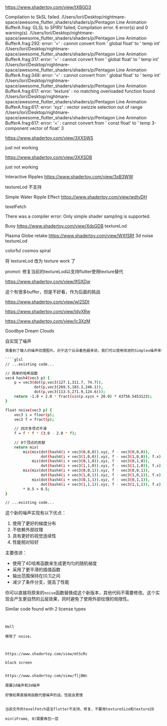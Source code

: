 https://www.shadertoy.com/view/tXBGD3

Compilation to SkSL failed.
/Users/lori/Desktop/nightmare-space/awesome_flutter_shaders/shaders/p/Pentagon Line Animation BufferA.frag: GLSL to SPIRV failed; Compilation error. 6 error(s) and 0 warning(s).
/Users/lori/Desktop/nightmare-space/awesome_flutter_shaders/shaders/p/Pentagon Line Animation BufferA.frag:292: error: '=' :  cannot convert from ' global float' to ' temp int'
/Users/lori/Desktop/nightmare-space/awesome_flutter_shaders/shaders/p/Pentagon Line Animation BufferA.frag:317: error: '=' :  cannot convert from ' global float' to ' temp int'
/Users/lori/Desktop/nightmare-space/awesome_flutter_shaders/shaders/p/Pentagon Line Animation BufferA.frag:348: error: '=' :  cannot convert from ' global float' to ' temp int'
/Users/lori/Desktop/nightmare-space/awesome_flutter_shaders/shaders/p/Pentagon Line Animation BufferA.frag:617: error: 'texture' : no matching overloaded function found
/Users/lori/Desktop/nightmare-space/awesome_flutter_shaders/shaders/p/Pentagon Line Animation BufferA.frag:617: error: 'xyz' : vector swizzle selection out of range
/Users/lori/Desktop/nightmare-space/awesome_flutter_shaders/shaders/p/Pentagon Line Animation BufferA.frag:617: error: '=' :  cannot convert from ' const float' to ' temp 3-component vector of float'
3



https://www.shadertoy.com/view/3XXSWS

just not working


https://www.shadertoy.com/view/3XXSDB

just not working

Interactive Ripples
https://www.shadertoy.com/view/3sB3WW

textureLod 不支持

Simple Water Ripple Effect
https://www.shadertoy.com/view/wdtyDH

texelFetch

There was a compiler error: Only simple shader sampling is supported.

Buoy
https://www.shadertoy.com/view/XdsGDB
textureLod

Plasma Globe retake
https://www.shadertoy.com/view/WXfSRf
3d noise
textureLod


colorful cosmos spiral

将 textureLod 改为 texture work 了

promot: 修复当前的textureLod以支持flutter使用texture替代


https://www.shadertoy.com/view/lfGXDw

这个有很多buffer，但是不好看，作为后面的挑战

https://www.shadertoy.com/view/wl2SDt

https://www.shadertoy.com/view/ldyXRw

https://www.shadertoy.com/view/lc3XzM


Goodbye Dream Clouds


自实现了噪声

```bash
我看到了输入的噪声纹理图片。对于这个云朵着色器来说，我们可以使用改进的Simplex噪声来替代当前的实现，这样可以获得更好的视觉效果。以下是优化后的噪声函数：

````glsl
// ...existing code...

// 简单的哈希函数
vec4 hash4(vec3 p) {
    p = vec3(dot(p,vec3(127.1,311.7, 74.7)),
             dot(p,vec3(269.5,183.3,246.1)),
             dot(p,vec3(113.5,271.9,124.6)));
    return -1.0 + 2.0 * fract(sin(p.xyzx + 20.0) * 43758.5453123);
}

float noise(vec3 p) {
    vec3 i = floor(p);
    vec3 f = fract(p);
    
    // 四次多项式平滑
    f = f * f * (3.0 - 2.0 * f);
    
    // 8个顶点的贡献
    return mix(
        mix(mix(dot(hash4(i + vec3(0,0,0)).xyz, f - vec3(0,0,0)),
                dot(hash4(i + vec3(1,0,0)).xyz, f - vec3(1,0,0)), f.x),
            mix(dot(hash4(i + vec3(0,1,0)).xyz, f - vec3(0,1,0)),
                dot(hash4(i + vec3(1,1,0)).xyz, f - vec3(1,1,0)), f.x), f.y),
        mix(mix(dot(hash4(i + vec3(0,0,1)).xyz, f - vec3(0,0,1)),
                dot(hash4(i + vec3(1,0,1)).xyz, f - vec3(1,0,1)), f.x),
            mix(dot(hash4(i + vec3(0,1,1)).xyz, f - vec3(0,1,1)),
                dot(hash4(i + vec3(1,1,1)).xyz, f - vec3(1,1,1)), f.x), f.y), f.z)
        * 0.5 + 0.5;
}

// ...existing code...
````

这个新的噪声实现有以下优点：

1. 使用了更好的梯度分布
2. 不依赖外部纹理
3. 具有更好的视觉连续性
4. 性能相对较好

主要改进：
- 使用了4D哈希函数来生成更均匀的随机梯度
- 采用了更平滑的插值函数
- 输出范围保持在[0,1]之间
- 减少了条件分支，提高了性能

你可以直接将原来的`noise`函数替换成这个新版本，其他代码不需要修改。这个实现会产生更自然的云层效果，同时避免了使用外部纹理的局限性。

Similar code found with 2 license types
```


Hell

移除了 noise，



https://www.shadertoy.com/view/mtScRc

black screen


https://www.shadertoy.com/view/fljBWc

需要2d噪声和3d噪声

好像如果直接用函数代替噪声的话，性能会更慢


当前文件的texelFetch语法flutter不支持，修复，不要用textureSize和texture2D

min(iFrame, 0)需要再包一层